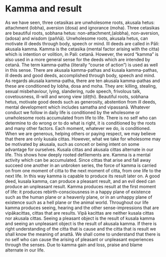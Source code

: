 # Kamma and result

As we have seen, three cetasikas are unwholesome roots, akusala hetus:
attachment (lobha), aversion (dosa) and ignorance (moha). Three
cetasikas are beautiful roots, sobhana hetus: non-attachment,(alobha),
non-aversion, (adosa) and wisdom (paññā). Unwholesome roots, akusala
hetus, can motivate ill deeds through body, speech or mind. Ill deeds
are called in Pāli: akusala kamma. Kamma is the cetasika (mental factor
arising with the citta) which is intention or volition, in Pali: cetanā.
However, the word “kamma” is also used in a more general sense for the
deeds which are intended by cetanā. The term kamma-patha (literally
“course of action”) is used as well in this sense. There are akusala
kamma-pathas and kusala kamma-pathas, ill deeds and good deeds,
accomplished through body, speech and mind. As regards akusala
kamma-patha, there are ten akusala kamma-pathas and these are
conditioned by lobha, dosa and moha. They are: killing, stealing, sexual
misbehaviour, lying, slandering, rude speech, frivolous talk,
covetousness, ill-will and wrong view (diṭṭhi). Beautiful roots, sobhana
hetus, motivate good deeds such as generosity, abstention from ill
deeds, mental development which includes samatha and vipassanā. Whatever
conduct we follow in daily life is conditioned by the wholesome or
unwholesome roots accumulated from life to life. There is no self who
can determine to do wrong or to do what is right, it is conditioned by
the roots and many other factors. Each moment, whatever we do, is
conditioned. When we are generous, helping others or paying respect, we
may believe that there are only kusala cittas. However, what we take for
wholesome may be motivated by akusala, such as conceit or being intent
on some advantage for ourselves. Kusala cittas and akusala cittas
alternate in our life. This shows how deeply rooted defilements are.
Kamma is a mental activity which can be accumulated. Since cittas that
arise and fall away succeed one another in an unbroken series, the force
of kamma is carried on from one moment of citta to the next moment of
citta, from one life to the next life. In this way kamma is capable to
produce its result later on. A good deed, kusala kamma, can produce a
pleasant result, and an evil deed can produce an unpleasant result.
Kamma produces result at the first moment of life: it produces
rebirth-consciousness in a happy plane of existence such as the human
plane or a heavenly plane, or in an unhappy plane of existence such as a
hell plane or the animal world. Throughout our life kamma produces
seeing, hearing and the other sense-impressions that are vipākacittas,
cittas that are results. Vipā kacittas are neither kusala cittas nor
akusala cittas. Seeing a pleasant object is the result of kusala kamma
and seeing an unpleasant object is the result of akusala kamma. If there
is right understanding of the citta that is cause and the citta that is
result we shall know the meaning of anattā. We shall come to understand
that there is no self who can cause the arising of pleasant or
unpleasant experiences through the senses. Due to kamma gain and loss,
praise and blame alternate in our life.
